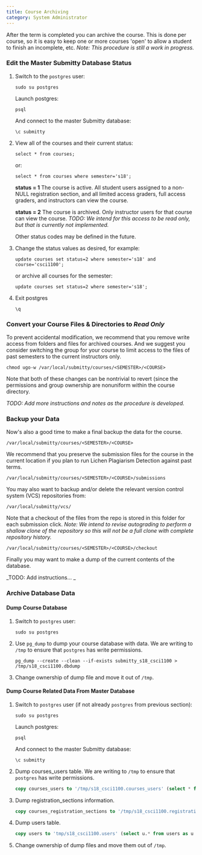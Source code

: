```yaml
---
title: Course Archiving
category: System Administrator
---
```


After the term is completed you can archive the course.  This is done
per course, so it is easy to keep one or more courses 'open' to
allow a student to finish an incomplete, etc.  _Note: This procedure is
still a work in progress._

### Edit the Master Submitty Database Status

1. Switch to the `postgres` user:

    ```
    sudo su postgres
    ```

    Launch postgres:

    ```
    psql
    ```

    And connect to the master Submitty database:

    ```
    \c submitty
    ```


2. View all of the courses and their current status:

   ```
   select * from courses;
   ```

   or:

   ```
   select * from courses where semester='s18';
   ```

   **status = 1**
   The course is active.  All student users
   assigned to a non-NULL registration section, and all limited access
   graders, full access graders, and instructors can view the course.

   **status = 2**
   The course is archived.  Only instructor users for
   that course can view the course.  _TODO: We intend for this access
   to be read only, but that is currently not implemented._

   Other status codes may be defined in the future.


3. Change the status values as desired, for example:

   ```
   update courses set status=2 where semester='s18' and course='csci1100';
   ```

   or archive all courses for the semester:

   ```
   update courses set status=2 where semester='s18';
   ```


4. Exit postgres

   ```
   \q
   ```


### Convert your Course Files & Directories to _Read Only_

To prevent accidental modification, we recommend that you remove write
access from folders and files for archived courses.  And we suggest
you consider switching the group for your course to limit access to
the files of past semesters to the current instructors only.

```
chmod ugo-w /var/local/submitty/courses/<SEMESTER>/<COURSE>
```

Note that both of these changes can be nontrivial to revert (since the
permissions and group ownership are nonuniform within the course
directory.

_TODO: Add more instructions and notes as the procedure is developed._


### Backup your Data

Now's also a good time to make a final backup the data for the course.

```
/var/local/submitty/courses/<SEMESTER>/<COURSE>
```

We recommend that you preserve the submission files for the course in
the current location if you plan to run Lichen Plagiarism Detection
against past terms.

```
/var/local/submitty/courses/<SEMESTER>/<COURSE>/submissions
```


You may also want to backup and/or delete the relevant version control system (VCS)
repositories from:

```
/var/local/submitty/vcs/
```

Note that a checkout of the files from the repo is stored in this
folder for each submission click.  _Note: We intend to revise
autograding to perform a shallow clone of the repository so this will
not be a full clone with complete repository history._

```
/var/local/submitty/courses/<SEMESTER>/<COURSE>/checkout
```

Finally you may want to make a dump of the current contents of the database.

_TODO: Add instructions... _

### Archive Database Data

#### Dump Course Database

1. Switch to `postgres` user:

    ```
    sudo su postgres
    ```

2. Use `pg_dump` to dump your course database with data.  We are writing to `/tmp` to ensure that `postgres` has write permissions.

    ```
    pg_dump --create --clean --if-exists submitty_s18_csci1100 > /tmp/s18_csci1100.dbdump
    ```

3. Change ownership of dump file and move it out of `/tmp`.

#### Dump Course Related Data From Master Database

1. Switch to `postgres` user (if not already `postgres` from previous section):

   ```
   sudo su postgres
   ```

   Launch postgres:

   ```
   psql
   ```

   And connect to the master Submitty database:

   ```
   \c submitty
   ```

2. Dump courses_users table.  We are writing to `/tmp` to ensure that `postgres` has write permissions.

   ```sql
   copy courses_users to '/tmp/s18_csci1100.courses_users' (select * from courses_users where semester='s18' and course='csci1100');
   ```

3. Dump registration_sections information.

   ```sql
   copy courses_registration_sections to '/tmp/s18_csci1100.registration_sections' (select * from courses_registration_sections where semester='s18' and course='csci1100');
   ```

4. Dump users table.

   ```sql
   copy users to 'tmp/s18_csci1100.users' (select u.* from users as u left outer join courses_users as cu on u.user_id=cu.user_id where cu.semester='s18' and cu.course='csci1100');
   ```

5. Change ownership of dump files and move them out of `/tmp`.

